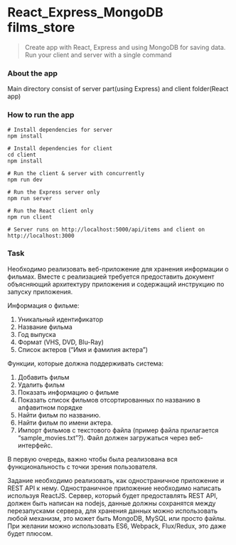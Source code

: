 # React_Express_MongoDB films_store 
> Create app with React, Express and using MongoDB for saving data. Run your client and server with a single command

### About the app
Main directory consist of server part(using Express) and client folder(React app)

### How to run the app

```
# Install dependencies for server
npm install

# Install dependencies for client
cd client
npm install

# Run the client & server with concurrently
npm run dev

# Run the Express server only
npm run server

# Run the React client only
npm run client

# Server runs on http://localhost:5000/api/items and client on http://localhost:3000
```

### Task

Необходимо реализовать веб-приложение для хранения информации о фильмах. Вместе с реализацией требуется предоставить документ объясняющий архитектуру приложения и содержащий инструкцию по запуску приложения. 

Информация о фильме:
1. Уникальный идентификатор 
2. Название фильма 
3. Год выпуска
4. Формат (VHS, DVD, Blu-Ray) 
5. Список актеров (“Имя и фамилия актера”) 

Функции, которые должна поддерживать система: 
1. Добавить фильм 
2. Удалить фильм 
3. Показать информацию о фильме 
4. Показать список фильмов отсортированных по названию в алфавитном порядке 
5. Найти фильм по названию. 
6. Найти фильм по имени актера. 
7. Импорт фильмов с текстового файла (пример файла прилагается “sample_movies.txt”?). Файл должен загружаться через веб-интерфейс. 

В первую очередь, важно чтобы была реализована вся функциональность с точки зрения пользователя.  
 
Задание необходимо реализовать, как одностраничное приложение и REST API к нему. Одностраничное приложение необходимо написать используя ReactJS. Сервер, который будет предоставлять REST API, должен быть написан на nodejs, данные должны сохранятся между перезапусками сервера, для хранения данных можно использовать любой механизм, это может быть MongoDB, MySQL или просто файлы. При желании можно использовать ES6, Webpack, Flux/Redux, это даже будет плюсом. 
 

